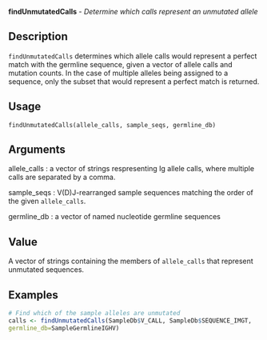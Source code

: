 **findUnmutatedCalls** - *Determine which calls represent an unmutated allele*

Description
--------------------

`findUnmutatedCalls` determines which allele calls would represent a 
perfect match with the germline sequence, given a vector of allele calls and
mutation counts. In the case of multiple alleles being assigned to a
sequence, only the subset that would represent a perfect match is returned.


Usage
--------------------
```
findUnmutatedCalls(allele_calls, sample_seqs, germline_db)
```

Arguments
-------------------

allele_calls
:   a vector of strings respresenting Ig allele calls,
where multiple calls are separated by a comma.

sample_seqs
:   V(D)J-rearranged sample sequences matching the order
of the given `allele_calls`.

germline_db
:   a vector of named nucleotide germline sequences




Value
-------------------

A vector of strings containing the members of `allele_calls`
that represent unmutated sequences.



Examples
-------------------

```R
# Find which of the sample alleles are unmutated
calls <- findUnmutatedCalls(SampleDb$V_CALL, SampleDb$SEQUENCE_IMGT, 
germline_db=SampleGermlineIGHV)
```




